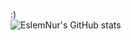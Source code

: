 :) <br />
![EslemNur's GitHub stats](https://github-readme-stats.vercel.app/api?username=eslemnurdogan&show_icons=true&theme=radical)
